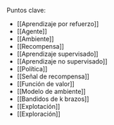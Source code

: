 Puntos clave: 
- [[Aprendizaje por refuerzo]]
- [[Agente]]
- [[Ambiente]]
- [[Recompensa]]
- [[Aprendizaje supervisado]]
- [[Aprendizaje no supervisado]]
- [[Política]]
- [[Señal de recompensa]]
- [[Función de valor]]
- [[Modelo de ambiente]]
- [[Bandidos de k brazos]]
- [[Explotación]]
- [[Exploración]]
